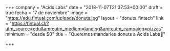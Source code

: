 +++
company = "Acids Labs"
date = "2018-11-07T21:37:53+00:00"
draft = true
fecha = "7 de noviembre"
image = "https://edu.fintual.com/uploads/donuts.jpg"
layout = "donuts_fintech"
link = "https://fintual.cl/?utm_source=edu&amp;utm_medium=landing&amp;utm_campaign=pizzas"
minimum = "desde $0"
title = "Queremos mandarles donuts a Acids Labs🍩"

+++
